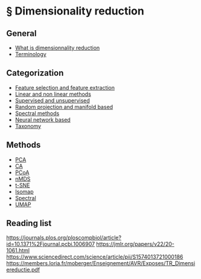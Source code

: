# § Dimensionality reduction

## General
 - [What is dimensionnality reduction](../111/README.md)
 - [Terminology](../112/README.md)

## Categorization
 - [Feature selection and feature extraction](../113/README.md)
 - [Linear and non linear methods](../114/README.md)
 - [Supervised and unsupervised](../115/README.md)
 - [Random projection and manifold based](../116/README.md)
 - [Spectral methods](../117/README.md)
 - [Neural network based](../118/README.md)
 - [Taxonomy](.../119/README.md)

## Methods
 - [PCA]()
 - [CA]()
 - [PCoA]()
 - [nMDS]()
 - [t-SNE]()
 - [Isomap]()
 - [Spectral]()
 - [UMAP]()

## Reading list
<https://journals.plos.org/ploscompbiol/article?id=10.1371%2Fjournal.pcbi.1006907>
<https://jmlr.org/papers/v22/20-1061.html>
<https://www.sciencedirect.com/science/article/pii/S1574013721000186>
<https://members.loria.fr/moberger/Enseignement/AVR/Exposes/TR_Dimensiereductie.pdf>
